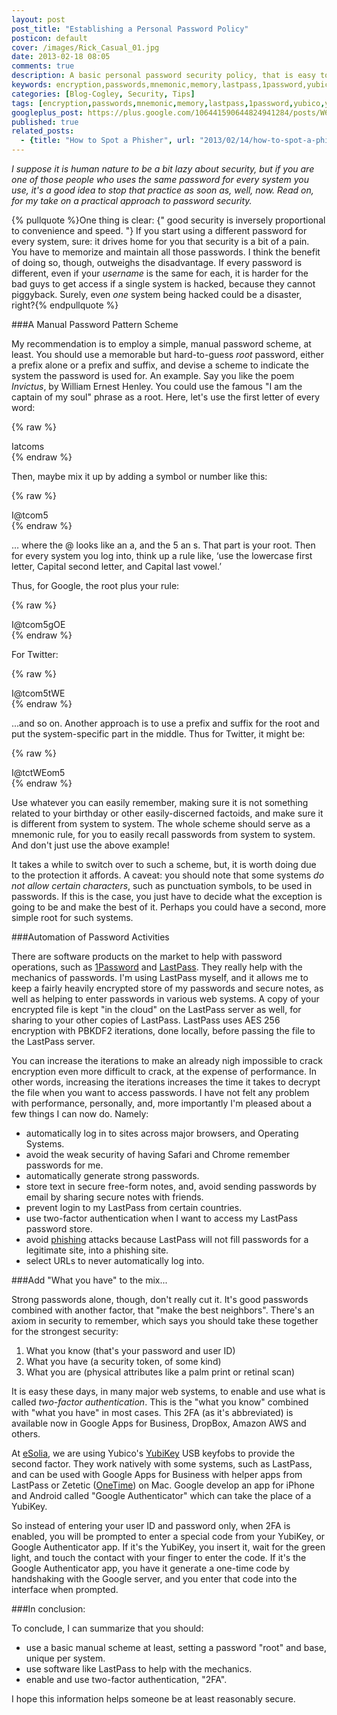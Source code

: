 ```yaml
---
layout: post
post_title: "Establishing a Personal Password Policy"
posticon: default
cover: /images/Rick_Casual_01.jpg
date: 2013-02-18 08:05
comments: true
description: A basic personal password security policy, that is easy to implement, by Rick Cogley.
keywords: encryption,passwords,mnemonic,memory,lastpass,1password,yubico,yubikey
categories: [Blog-Cogley, Security, Tips]
tags: [encryption,passwords,mnemonic,memory,lastpass,1password,yubico,yubikey]
googleplus_post: https://plus.google.com/106441590644824941284/posts/W6iau5g9aWS
published: true
related_posts:
  - {title: "How to Spot a Phisher", url: "2013/02/14/how-to-spot-a-phisher/"}
---
```


_I suppose it is human nature to be a bit lazy about security, but if you are one of those people who uses the same password for every system you use, it's a good idea to stop that practice as soon as, well, now. Read on, for my take on a practical approach to password security._

<!--more--> 

{% pullquote %}One thing is clear: {" good security is inversely proportional to convenience and speed. "} If you start using a different password for every system, sure: it drives home for you that security is a bit of a pain. You have to memorize and maintain all those passwords. I think the benefit of doing so, though, outweighs the disadvantage. If every password is different, even if your _username_ is the same for each, it is harder for the bad guys to get access if a single system is hacked, because they cannot piggyback. Surely, even _one_ system being hacked could be a disaster, right?{% endpullquote %} 

###A Manual Password Pattern Scheme

My recommendation is to employ a simple, manual password scheme, at least. You should use a memorable but hard-to-guess _root_ password, either a prefix alone or a prefix and suffix, and devise a scheme to indicate the system the password is used for. An example. Say you like the poem _Invictus_, by William Ernest Henley. You could use the famous "I am the captain of my soul" phrase as a root. Here, let's use the first letter of every word: 

{% raw %}<div class="alert alert-success">Iatcoms</div>{% endraw %}

Then, maybe mix it up by adding a symbol or number like this: 

{% raw %}<div class="alert alert-success">I@tcom5</div>{% endraw %}

… where the @ looks like an a, and the 5 an s. That part is your root. Then for every system you log into, think up a rule like, ‘use the lowercase first letter, Capital second letter, and Capital last vowel.’ 

Thus, for Google, the root plus your rule: 

{% raw %}<div class="alert alert-success">I@tcom5gOE</div>{% endraw %}

For Twitter: 

{% raw %}<div class="alert alert-success">I@tcom5tWE</div>{% endraw %}

...and so on. Another approach is to use a prefix and suffix for the root and put the system-specific part in the middle. Thus for Twitter, it might be: 

{% raw %}<div class="alert alert-success">I@tctWEom5</div>{% endraw %}

Use whatever you can easily remember, making sure it is not something related to your birthday or other easily-discerned factoids, and make sure it is different from system to system. The whole scheme should serve as a mnemonic rule, for you to easily recall passwords from system to system. And don't just use the above example!

It takes a while to switch over to such a scheme, but, it is worth doing due to the protection it affords. A caveat: you should note that some systems _do not allow certain characters_, such as punctuation symbols, to be used in passwords. If this is the case, you just have to decide what the exception is going to be and make the best of it. Perhaps you could have a second, more simple root for such systems. 

###Automation of Password Activities

There are software products on the market to help with password operations, such as [1Password](https://agilebits.com/onepassword) and [LastPass](https://lastpass.com). They really help with the mechanics of passwords. I'm using LastPass myself, and it allows me to keep a fairly heavily encrypted store of my passwords and secure notes, as well as helping to enter passwords in various web systems. A copy of your encrypted file is kept "in the cloud" on the LastPass server as well, for sharing to your other copies of LastPass. LastPass uses AES 256 encryption with PBKDF2 iterations, done locally, before passing the file to the LastPass server. 

You can increase the iterations to make an already nigh impossible to crack encryption even more difficult to crack, at the expense of performance. In other words, increasing the iterations increases the time it takes to decrypt the file when you want to access passwords. I have not felt any problem with performance, personally, and, more importantly I'm pleased about a few things I can now do. Namely:  

* automatically log in to sites across major browsers, and Operating Systems.
* avoid the weak security of having Safari and Chrome remember passwords for me.
* automatically generate strong passwords. 
* store text in secure free-form notes, and, avoid sending passwords by email by sharing secure notes with friends.
* prevent login to my LastPass from certain countries. 
* use two-factor authentication when I want to access my LastPass password store. 
* avoid [phishing](/articles/2013/02/14/how-to-spot-a-phisher/) attacks because LastPass will not fill passwords for a legitimate site, into a phishing site. 
* select URLs to never automatically log into. 

###Add "What you have" to the mix...

Strong passwords alone, though, don't really cut it. It's good passwords combined with another factor, that "make the best neighbors". There's an axiom in security to remember, which says you should take these together for the strongest security: 

1. What you know (that's your password and user ID)
1. What you have (a security token, of some kind)
1. What you are (physical attributes like a palm print or retinal scan)

It is easy these days, in many major web systems, to enable and use what is called _two-factor authentication_. This is the "what you know" combined with "what you have" in most cases. This 2FA (as it's abbreviated) is available now in Google Apps for Business, DropBox, Amazon AWS and others. 

At [eSolia](http://www.esolia.com), we are using Yubico's [YubiKey](http://www.yubico.com/products/yubikey-hardware/yubikey/) USB keyfobs to provide the second factor. They work natively with some systems, such as LastPass, and can be used with Google Apps for Business with helper apps from LastPass or Zetetic ([OneTime](http://zetetic.net/software-onetime)) on Mac. Google develop an app for iPhone and Android called "Google Authenticator" which can take the place of a YubiKey. 

So instead of entering your user ID and password only, when 2FA is enabled, you will be prompted to enter a special code from your YubiKey, or Google Authenticator app. If it's the YubiKey, you insert it, wait for the green light, and touch the contact with your finger to enter the code. If it's the Google Authenticator app, you have it generate a one-time code by handshaking with the Google server, and you enter that code into the interface when prompted. 

###In conclusion:

To conclude, I can summarize that you should: 

* use a basic manual scheme at least, setting a password "root" and base, unique per system.
* use software like LastPass to help with the mechanics. 
* enable and use two-factor authentication, "2FA". 

I hope this information helps someone be at least reasonably secure. 
